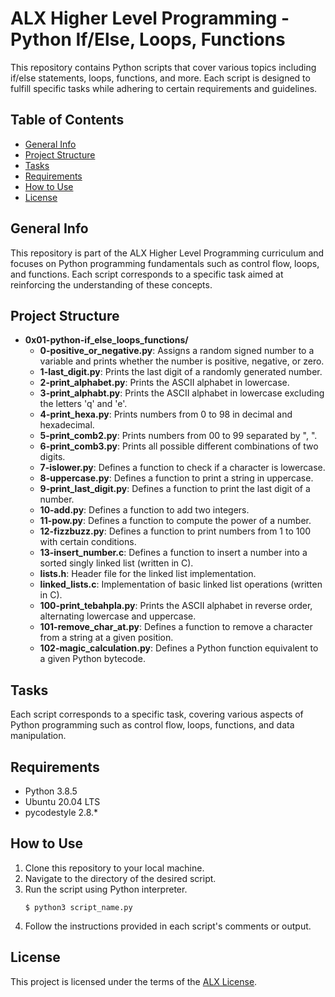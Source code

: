 # ALX Higher Level Programming - Python If/Else, Loops, Functions

This repository contains Python scripts that cover various topics including if/else statements, loops, functions, and more. Each script is designed to fulfill specific tasks while adhering to certain requirements and guidelines.

## Table of Contents

- [General Info](#general-info)
- [Project Structure](#project-structure)
- [Tasks](#tasks)
- [Requirements](#requirements)
- [How to Use](#how-to-use)
- [License](#license)

## General Info

This repository is part of the ALX Higher Level Programming curriculum and focuses on Python programming fundamentals such as control flow, loops, and functions. Each script corresponds to a specific task aimed at reinforcing the understanding of these concepts.

## Project Structure

- **0x01-python-if_else_loops_functions/**
  - **0-positive_or_negative.py**: Assigns a random signed number to a variable and prints whether the number is positive, negative, or zero.
  - **1-last_digit.py**: Prints the last digit of a randomly generated number.
  - **2-print_alphabet.py**: Prints the ASCII alphabet in lowercase.
  - **3-print_alphabt.py**: Prints the ASCII alphabet in lowercase excluding the letters 'q' and 'e'.
  - **4-print_hexa.py**: Prints numbers from 0 to 98 in decimal and hexadecimal.
  - **5-print_comb2.py**: Prints numbers from 00 to 99 separated by ", ".
  - **6-print_comb3.py**: Prints all possible different combinations of two digits.
  - **7-islower.py**: Defines a function to check if a character is lowercase.
  - **8-uppercase.py**: Defines a function to print a string in uppercase.
  - **9-print_last_digit.py**: Defines a function to print the last digit of a number.
  - **10-add.py**: Defines a function to add two integers.
  - **11-pow.py**: Defines a function to compute the power of a number.
  - **12-fizzbuzz.py**: Defines a function to print numbers from 1 to 100 with certain conditions.
  - **13-insert_number.c**: Defines a function to insert a number into a sorted singly linked list (written in C).
  - **lists.h**: Header file for the linked list implementation.
  - **linked_lists.c**: Implementation of basic linked list operations (written in C).
  - **100-print_tebahpla.py**: Prints the ASCII alphabet in reverse order, alternating lowercase and uppercase.
  - **101-remove_char_at.py**: Defines a function to remove a character from a string at a given position.
  - **102-magic_calculation.py**: Defines a Python function equivalent to a given Python bytecode.

## Tasks

Each script corresponds to a specific task, covering various aspects of Python programming such as control flow, loops, functions, and data manipulation.

## Requirements

- Python 3.8.5
- Ubuntu 20.04 LTS
- pycodestyle 2.8.*

## How to Use

1. Clone this repository to your local machine.
2. Navigate to the directory of the desired script.
3. Run the script using Python interpreter.
    ```
    $ python3 script_name.py
    ```
4. Follow the instructions provided in each script's comments or output.

## License

This project is licensed under the terms of the [ALX License](LICENSE).
